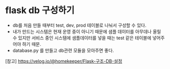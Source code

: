 # flask db 구성하기

- db를 처음 만들 때부터 test, dev, prod 테이블로 나눠서 구성할 수 있다.
- 내가 만드는 시스템은 현재 운영 중이 아니기 때문에 샘플 데이터를 아무데나 올릴 수 있지만 서비스 중인 시스템에 샘플데이터를 넣을 때는 test 같은 테이블에 넣어주어야 하기 때문.
- database.py 를 만들고 db관련 모듈을 모아주면 좋다.


[참고] https://velog.io/@homekeeper/Flask-구조-DB-설정
